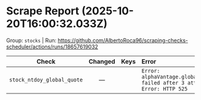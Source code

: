 # Scrape Report (2025-10-20T16:00:32.033Z)

Group: `stocks`  |  Run: https://github.com/AlbertoRoca96/scraping-checks-scheduler/actions/runs/18657619032

| Check | Changed | Keys | Error |
|---|:---:|:--|:--|
| `stock_ntdoy_global_quote` | — |  | `Error: alphaVantage.globalQuote failed after 3 attempts: Error: HTTP 525` |
